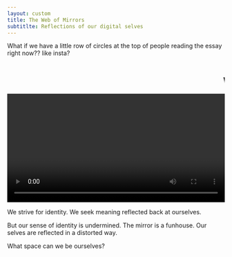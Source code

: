 ```yaml
---
layout: custom
title: The Web of Mirrors
subtitlte: Reflections of our digital selves
---
```


<style>
.posttitle{
-webkit-box-reflect: below 8px -webkit-gradient(linear, right top, right bottom, from(transparent), color-stop(0%, transparent), to(rgba(255, 255, 255, 0.2)));
padding-bottom:100px;
font-family:Inconsolata;
font-weight:100;
}

video{
width:100%;
}
</style>




What if we have a little row of circles at the top of people reading the essay right now?? like insta?

<div class="w-100">

<div class="videowrapper">
<marquee><h2 class="red absolute">Who do you want to be?</h2></marquee>
<video autoplay="true" id="videoElement"></video>
</div>

We strive for identity. We seek meaning reflected back at ourselves.

But our sense of identity is undermined. The mirror is a funhouse. Our selves are reflected in a distorted way.

What space can we be ourselves?


<script>
var video = document.querySelector("#videoElement");

if (navigator.mediaDevices.getUserMedia) {
navigator.mediaDevices.getUserMedia({ video: true })
.then(function (stream) {
video.srcObject = stream;
})
.catch(function (err0r) {
console.log("Something went wrong!");
});
}</script>